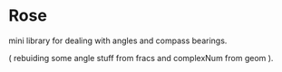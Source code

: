 # Rose
mini library for dealing with angles and compass bearings.
  
( rebuiding some angle stuff from fracs and complexNum from geom ).
